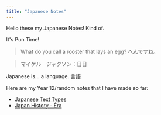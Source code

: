 ```yaml
---
title: "Japanese Notes"
---
```


Hello these my Japanese Notes! Kind of.

It's Pun Time!
>What do you call a rooster that lays an egg? へんですね。

>マイケル　ジャクソン：日日

Japanese is... a language. 言語

Here are my Year 12/random notes that I have made so far:
- [Japanese Text Types](Japanese-Text-Types.md)
- [Japan History - Era](Japanese-History.md)